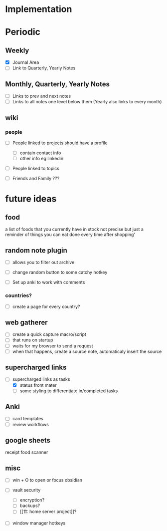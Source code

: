# Implementation

# Periodic
## Weekly
- [x] Journal Area
- [ ] Link to Quarterly, Yearly Notes

## Monthly, Quarterly, Yearly Notes
- [ ] Links to prev and next notes
- [ ] Links to all notes one level below them (Yearly also links to every month)

## wiki
### people
- [ ] People linked to projects should have a profile
	- [ ] contain contact info
	- [ ] other info eg linkedin
- [ ] People linked to topics
- [ ] Friends and Family ???


# future ideas

## food
a list of foods that you currently have in stock
not precise but just a reminder of things you can eat
done every time after shopping'


## random note plugin
- [ ] allows you to filter out archive
- [ ] change random button to some catchy hotkey

- [ ] Set up anki to work with comments


### countries?
- [ ] create a page for every country?

## web gatherer
- [ ] create a quick capture macro/script
- [ ] that runs on startup
- [ ] waits for my browser to send a request
- [ ] when that happens, create a source note, automaticaly insert the source

## supercharged links
- [ ] supercharged links as tasks
	- [x] status front mater
	- [ ] some styling to differentiate in/completed tasks

## Anki
- [ ] card templates
- [ ] review workflows

## google sheets
receipt food scanner

## misc
- [ ] win + O to open or focus obsidian
- [ ] vault security
	- [ ] encryption?
	- [ ] backups?
	- [ ] [[🏗 home server project]]?
- [ ] window manager hotkeys



